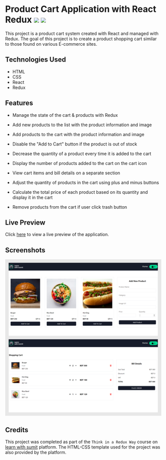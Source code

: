 # Product Cart Application with React Redux ![](https://img.shields.io/badge/React-20232A?style=for-the-badge&logo=react&logoColor=61DAFB) ![](https://img.shields.io/badge/Redux-593D88?style=for-the-badge&logo=redux&logoColor=white)

This project is a product cart system created with React and managed with Redux. The goal of this project is to create a product shopping cart similar to those found on various E-commerce sites.

## Technologies Used

- HTML
- CSS
- React
- Redux

## Features

- Manage the state of the cart & products with Redux

- Add new products to the list with the product information and image

- Add products to the cart with the product information and image

- Disable the "Add to Cart" button if the product is out of stock

- Decrease the quantity of a product every time it is added to the cart

- Display the number of products added to the cart on the cart icon

- View cart items and bill details on a separate section

- Adjust the quantity of products in the cart using plus and minus buttons

- Calculate the total price of each product based on its quantity and display it in the cart

- Remove products from the cart if user click trash button

## Live Preview

Click [here](https://product-cart-app-by-adnan-sarkar.netlify.app/) to view a live preview of the application.

## Screenshots

![](Product%20Cart%20Application%20with%20React%20Redux.png)

## Credits

This project was completed as part of the `Think in a Redux Way` course on [learn with sumit](https://learnwithsumit.com/) platform. The HTML-CSS template used for the project was also provided by the platform.
